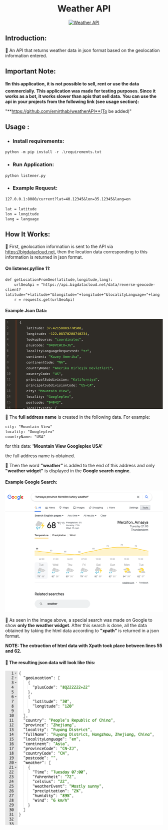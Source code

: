 <h1 align="center">Weather API</h1>

<p align="center">
  <a href="https://github.com/emirthab/weatherAPI">
    <img src="https://purepng.com/public/uploads/large/weather-forecast-symbol-v7o.png" alt="Weather API" width="300">
  </a>
</p>
 
## Introduction:

:large_blue_circle: An API that returns weather data in json format based on the geolocation information entered.

## Important Note: 

**❗️In this application, it is not possible to sell, rent or use the data commercially. This application was made for testing purposes. Since it works as a bot, it works slower than apis that sell data.**
**You can use the api in your projects from the following link (see usage section):**

"**https://github.com/emirthab/weatherAPI**(To be added)"

## Usage :

* ### Install requirements:
```
python -m pip install -r .\requirements.txt
```

* ### Run Application:
```
python listener.py
```
* ### Example Request:
```
127.0.0.1:8080/current?lat=40.12345&lon=35.12345&lang=en

lat = latitude
lon = longitude
lang = language
```
## How It Works:

:large_blue_circle: First, geolocation information is sent to the API via https://bigdatacloud.net, then the location data corresponding to this information is returned in json format.

#### On listener.py/line 11:
```
def getLocationFromGeo(latitude,longitude,lang):
    urlGeoApi = "https://api.bigdatacloud.net/data/reverse-geocode-client?latitude="+latitude+"&longitude="+longitude+"&localityLanguage="+lang
    r = requests.get(urlGeoApi)
```
#### Example Json Data:

<p align="left">
    <img src="https://github.com/emirthab/weatherAPI/blob/main/img/img-1.png?raw=true" alt="Json Example" width="600">
</p>

:large_blue_circle: The **full address name** is created in the following data.
For example:
```
city: "Mountain View"
locality: "Googleplex"
countryName: "USA"
```
for this data:
**'Mountain View Googleplex USA'**

the full address name is obtained.


:large_blue_circle: Then the word **"weather"** is added to the end of this address and only **"weather widget"** is displayed in the **Google search engine**.

#### Example Google Search:

<p align="left">
    <img src="https://github.com/emirthab/weatherAPI/blob/main/img/img-2.png?raw=true" alt="Google Search Example" width="600">
</p>

:large_blue_circle: As seen in the image above, a special search was made on Google to show **only the weather widget**.
After this search is done, all the data obtained by taking the html data according to **"xpath"** is returned in a json format.

**NOTE: The extraction of html data with Xpath took place between lines 55 and 62.**

#### :large_blue_circle: The resulting json data will look like this:

<p align="left">
    <img src="https://github.com/emirthab/weatherAPI/blob/main/img/img-3.png?raw=true" alt="Result Json Data" width="600">
</p>
